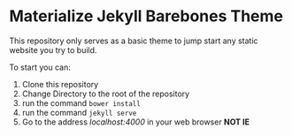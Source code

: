 # Materialize Jekyll Barebones Theme

This repository only serves as a basic theme to jump start any static website you try to build. 

To start you can:

1. Clone this repository 
2. Change Directory to the root of the repository
3. run the command ```bower install```
4. run the command ```jekyll serve```
5. Go to the address _localhost:4000_ in your web browser **NOT IE**